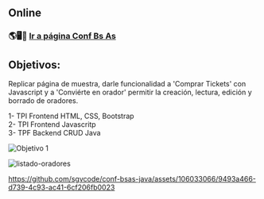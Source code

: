 ## Online

### 🌎🖥️📱 [Ir a página Conf Bs As](https://sgvcode.github.io/conf-bs-as/)<br>

## Objetivos:
Replicar página de muestra, darle funcionalidad a 'Comprar Tickets' con Javascript y a 'Conviérte en orador' permitir la creación, lectura, edición y borrado de oradores.<br>

1- TPI Frontend HTML, CSS, Bootstrap<br>
2- TPI Frontend Javascritp<br>
3- TPF Backend CRUD Java

![Objetivo 1](https://github.com/sgvcode/conf-bs-as/assets/106033066/c8645bfb-271e-411a-a2a3-7d5e6728f122)<br>

![listado-oradores](https://github.com/sgvcode/conf-bsas-java/assets/106033066/7b8ed576-4782-4b6b-a997-240627599cb5)<br>

https://github.com/sgvcode/conf-bsas-java/assets/106033066/9493a466-d739-4c93-ac41-6cf206fb0023

